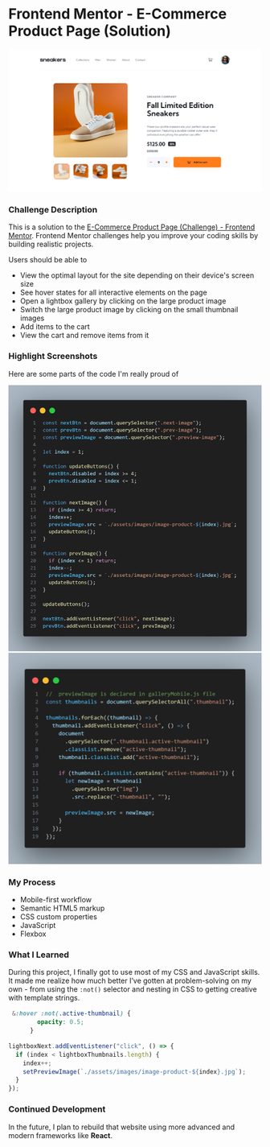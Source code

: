# Frontend Mentor - E-Commerce Product Page (Solution)

![Main page](./assets/highlights/page.png)

### Challenge Description
This is a solution to the [E-Commerce Product Page (Challenge) - Frontend Mentor](https://www.frontendmentor.io/challenges/ecommerce-product-page-UPsZ9MJp6). Frontend Mentor challenges help you improve your coding skills by building realistic projects.

 Users should be able to
- View the optimal layout for the site depending on their device's screen size
- See hover states for all interactive elements on the page
- Open a lightbox gallery by clicking on the large product image
- Switch the large product image by clicking on the small thumbnail images
- Add items to the cart
- View the cart and remove items from it

### Highlight Screenshots
Here are some parts of the code I'm really proud of

![Highlight 1](./assets/highlights/mobile-gallery-code.png)
![Highlight 2](./assets/highlights/desktop-gallery-code.png)

### My Process
- Mobile-first workflow
- Semantic HTML5 markup
- CSS custom properties
- JavaScript
- Flexbox

### What I Learned
During this project, I finally got to use most of my CSS and JavaScript skills. It made me realize how much better I’ve gotten at problem-solving on my own - from using the `:not()` selector and nesting in CSS to getting creative with template strings.

```css
 &:hover :not(.active-thumbnail) {
        opacity: 0.5;
      }
```

```js
lightboxNext.addEventListener("click", () => {
  if (index < lightboxThumbnails.length) {
    index++;
    setPreviewImage(`./assets/images/image-product-${index}.jpg`);
  }
});
```

### Continued Development
In the future, I plan to rebuild that website using more advanced and modern frameworks like **React**.